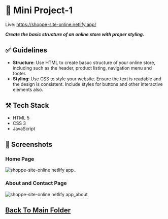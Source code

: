 # 🎯 Mini Project-1

Live: https://shoppe-site-online.netlify.app/

***Create the basic structure of an online store with proper styling.***
## ✅ Guidelines
- **Structure**: Use HTML to create basuc structure of your online store, including
  such as the header, product listing, navigation menu and footer.
- **Styling**: Use CSS to style your website. Ensure the text is readable and the
  design is consistent. Include styles for buttons and other interactive elements also.  
  

## ⚒️ Tech Stack
- HTML 5
- CSS 3
- JavaScript

## 📸 Screenshots
### Home Page
![shoppe-site-online netlify app_](https://github.com/user-attachments/assets/4b830067-9a8d-4402-af99-5c8f0b2bdd25)

### About and Contact Page
![shoppe-site-online netlify app_about](https://github.com/user-attachments/assets/734f98f7-b820-4c13-9b2d-a13957ffa80c)


## [Back To Main Folder](../)
